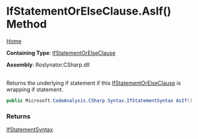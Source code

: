 # IfStatementOrElseClause\.AsIf\(\) Method

[Home](../../../../README.md)

**Containing Type**: [IfStatementOrElseClause](../README.md)

**Assembly**: Roslynator\.CSharp\.dll

\
Returns the underlying if statement if this [IfStatementOrElseClause](../README.md) is wrapping if statement\.

```csharp
public Microsoft.CodeAnalysis.CSharp.Syntax.IfStatementSyntax AsIf()
```

### Returns

[IfStatementSyntax](https://docs.microsoft.com/en-us/dotnet/api/microsoft.codeanalysis.csharp.syntax.ifstatementsyntax)

